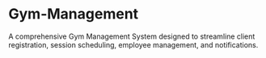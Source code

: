 # Gym-Management
A comprehensive Gym Management System designed to streamline client registration, session scheduling, employee management, and notifications.
